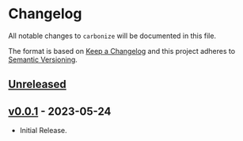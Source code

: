 # Changelog

All notable changes to `carbonize` will be documented in this file.

The format is based on [Keep a Changelog](http://keepachangelog.com/)
and this project adheres to [Semantic Versioning](http://semver.org/).

## [Unreleased](https://github.com/bzfvrto/carbonize/compare/v0.0.1...main)

## [v0.0.1](https://github.com/bzfvrto/carbonize/compare/v0.0.1-beta...v0.0.1) - 2023-05-24

- Initial Release.
